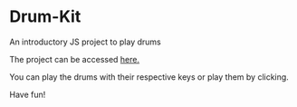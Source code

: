 # Drum-Kit
An introductory JS project to play drums

The project can be accessed <a href="https://eyepatch-3098.github.io/Drum-Kit/">here.</a>

You can play the drums with their respective keys or play them by clicking.

Have fun!
